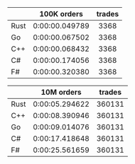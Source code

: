 ||100K orders|trades|
-|:-:|:-:|
|Rust|0:00:00.049789|3368|
|Go|0:00:00.067502|3368|
|C++|0:00:00.068432|3368|
|C#|0:00:00.174056|3368|
|F#|0:00:00.320380|3368|


||10M orders|trades|
-|:-:|:-:|
|Rust|0:00:05.294622|360131|
|C++|0:00:08.390946|360131|
|Go|0:00:09.014076|360131|
|C#|0:00:17.418648|360131|
|F#|0:00:25.561659|360131|


